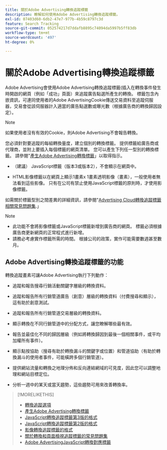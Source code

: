```yaml
---
title: 關於Adobe Advertising轉換追蹤標籤
description: 瞭解如何使用Adobe Advertising轉換追蹤標籤。
exl-id: 07403d60-6db2-47e7-977b-4b59c8797c3d
feature: Search Tracking
source-git-commit: 052574217d7ddafb8895c74094da5997b5ff83db
workflow-type: tm+mt
source-wordcount: '497'
ht-degree: 0%

---
```


# 關於Adobe Advertising轉換追蹤標籤

Adobe Advertising會使用Adobe Advertising轉換追蹤標籤(插入在轉換事件發生時開啟的網頁（例如「成功」頁面）來追蹤廣告點選所產生的轉換。 標籤包含內嵌資訊，可連同使用者的Adobe AdvertisingCookie傳送交易資料至追蹤伺服器，交易會從該伺服器計入適當的廣告點選數或曝光數（根據廣告商的轉換歸因設定）。

>[!NOTE]
>
>如果使用者沒有有效的Cookie，則Adobe Advertising不會報告轉換。

您必須針對要追蹤的每組轉換量度，建立個別的轉換標籤。 提供標籤給廣告商或代理商，並附上要插入每個標籤的網頁清單。 您可以產生下列任一型別的轉換標籤。 請參閱&quot;[產生Adobe Advertising轉換標籤](/help/search-social-commerce/tools/conversion-tag-generate.md)」以取得指示。

* （建議） JavaScript標籤（版本3或版本2），不會顯示在網頁中。

* HTML影像標籤以在網頁上顯示1畫素x 1畫素透明影像（畫素），一般使用者無法看到這些影像。 只有在公司有禁止使用JavaScript標籤的原則時，才使用影像標籤。

如需關於標籤型別之間差異的詳細資訊，請參閱&quot;[Advertising Cloud轉換追蹤標籤相關常見問題集](/help/search-social-commerce/tracking/faqs-conversion-page-view-tracking-tags.md).」

>[!NOTE]
>
>* 此功能不會將影像標籤或JavaScript標籤新增到廣告商的網頁。 標籤必須根據廣告商更新網頁的正常程式進行新增。
>* 請務必考慮實作標籤所需的時間。 根據公司的政策，實作可能需要數週甚至數月。

## Adobe Advertising轉換追蹤標籤的功能

轉換追蹤畫素可讓Adobe Advertising執行下列動作：

* 追蹤和報告搜尋行銷活動關鍵字層級的轉換資料。

* 追蹤和報告所有行銷管道廣告（創意）層級的轉換資料（付費搜尋和顯示），這有助於創意測試。

* 追蹤和報告所有行銷管道交易層級的轉換資料。

* 顯示轉換在不同行銷管道中的分配方式，讓您瞭解哪些最有效。

* 報告並最佳化不同的歸因層級（例如將轉換歸因到最後一個相關事件，或平均加權所有事件）。

* 顯示點按協助（搜尋有助於轉換漏斗的關鍵字或位置）和管道協助（有助於轉換漏斗的使用者事件，可能橫跨多個行銷管道）。

* 提供網站流量和轉換之地理分佈和反向連結網域的可見度，因此您可以調整地理和網站目標定位。

* 分析一週中的某天或當天趨勢，這些趨勢可用來改善轉換率。

>[!MORELIKETHIS]
>
>* [轉換追蹤選項](conversion-tracking-about.md)
>* [產生Adobe Advertising轉換標籤](/help/search-social-commerce/tools/conversion-tag-generate.md)
>* [JavaScript轉換追蹤標籤第3版的格式](format-conversion-tag-jsv3.md)
>* [JavaScript轉換追蹤標籤第2版的格式](format-conversion-tag-jsv2.md)
>* [影像轉換追蹤標籤的格式](format-conversion-tag-image.md)
>* [關於轉換和頁面檢視追蹤標籤的常見問題集](faqs-conversion-page-view-tracking-tags.md)
>* [Adobe AdvertisingJavaScript轉換對應標籤](/help/search-social-commerce/tracking/itp-conversion-mapping-tag.md)

